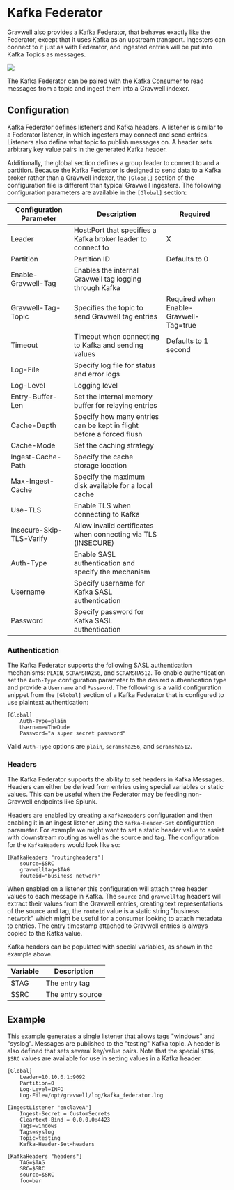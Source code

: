 # Kafka Federator

Gravwell also provides a Kafka Federator, that behaves exactly like the Federator, except that it uses Kafka as an upstream transport. Ingesters can connect to it just as with Federator, and ingested entries will be put into Kafka Topics as messages. 

![](kafkaFederatorDiagram.png)

The Kafka Federator can be paired with the [Kafka Consumer](/ingesters/kafka) to read messages from a topic and ingest them into a Gravwell indexer.

## Configuration

Kafka Federator defines listeners and Kafka headers. A listener is similar to a Federator listener, in which ingesters may connect and send entries. Listeners also define what topic to publish messages on. A header sets arbitrary key value pairs in the generated Kafka header. 

Additionally, the global section defines a group leader to connect to and a partition.  Because the Kafka Federator is designed to send data to a Kafka broker rather than a Gravwell indexer, the `[Global]` section of the configuration file is different than typical Gravwell ingesters.  The following configuration parameters are available in the `[Global]` section:


| Configuration Parameter | Description | Required |
|----------|-------------|------|
| Leader | Host:Port that specifies a Kafka broker leader to connect to | X |
| Partition | Partition ID | Defaults to 0 |
| Enable-Gravwell-Tag | Enables the internal Gravwell tag logging through Kafka | |
| Gravwell-Tag-Topic | Specifies the topic to send Gravwell tag entries | Required when Enable-Gravwell-Tag=true |
| Timeout | Timeout when connecting to Kafka and sending values | Defaults to 1 second |
| Log-File | Specify log file for status and error logs | |
| Log-Level | Logging level | |
| Entry-Buffer-Len | Set the internal memory buffer for relaying entries | |
| Cache-Depth | Specify how many entries can be kept in flight before a forced flush | |
| Cache-Mode | Set the caching strategy | |
| Ingest-Cache-Path | Specify the cache storage location | |
| Max-Ingest-Cache | Specify the maximum disk available for a local cache | |
| Use-TLS | Enable TLS when connecting to Kafka | |
| Insecure-Skip-TLS-Verify | Allow invalid certificates when connecting via TLS (INSECURE) | |
| Auth-Type | Enable SASL authentication and specify the mechanism | |
| Username | Specify username for Kafka SASL authentication | |
| Password | Specify password for Kafka SASL authentication | |


### Authentication

The Kafka Federator supports the following SASL authentication mechanisms: `PLAIN`, `SCRAMSHA256`, and `SCRAMSHA512`.  To enable authentication set the `Auth-Type` configuration parameter to the desired authentication type and provide a `Username` and `Password`.  The following is a valid configuration snippet from the `[Global]` section of a Kafka Federator that is configured to use plaintext authentication:

```
[Global]
	Auth-Type=plain
	Username=TheDude
	Password="a super secret password"
```

Valid `Auth-Type` options are `plain`, `scramsha256`, and `scramsha512`.

### Headers

The Kafka Federator supports the ability to set headers in Kafka Messages.  Headers can either be derived from entries using special variables or static values.  This can be useful when the Federator may be feeding non-Gravwell endpoints like Splunk.

Headers are enabled by creating a `KafkaHeaders` configuration and then enabling it in an ingest listener using the `Kafka-Header-Set` configuration parameter.  For example we might want to set a static header value to assist with downstream routing as well as the source  and tag.  The configuration for the `KafkaHeaders` would look like so:

```
[KafkaHeaders "routingheaders"]
	source=$SRC
	gravwelltag=$TAG
	routeid="business network"
```

When enabled on a listener this configuration will attach three header values to each message in Kafka.  The `source` and `gravwelltag` headers will extract their values from the Gravwell entries, creating text representations of the source and tag, the `routeid` value is a static string "business network" which might be useful for a consumer looking to attach metadata to entries.  The entry timestamp attached to Gravwell entries is always copied to the Kafka value.


Kafka headers can be populated with special variables, as shown in the example above.

| Variable | Description |
|----------|-------------|
| $TAG | The entry tag |
| $SRC | The entry source |

## Example

This example generates a single listener that allows tags "windows" and "syslog". Messages are published to the "testing" Kafka topic. A header is also defined that sets several key/value pairs. Note that the special `$TAG`, `$SRC` values are available for use in setting values in a Kafka header. 

```
[Global]
	Leader=10.10.0.1:9092
	Partition=0
	Log-Level=INFO
	Log-File=/opt/gravwell/log/kafka_federator.log

[IngestListener "enclaveA"]
	Ingest-Secret = CustomSecrets
	Cleartext-Bind = 0.0.0.0:4423
	Tags=windows
	Tags=syslog
	Topic=testing
	Kafka-Header-Set=headers

[KafkaHeaders "headers"]
	TAG=$TAG
	SRC=$SRC
	source=$SRC
	foo=bar
```
